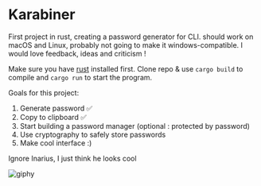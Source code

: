 # Karabiner
First project in rust, creating a password generator for CLI. should work on macOS and Linux, probably not going to make it windows-compatible. I would love feedback, ideas and criticism !

Make sure you have [rust](link=https://www.rust-lang.org/tools/install) installed first.
Clone repo & use ```cargo build``` to compile and ```cargo run``` to start the program.

Goals for this project:
  1. Generate password ✅
  2. Copy to clipboard ✅
  3. Start building a password manager (optional : protected by password)
  4. Use cryptography to safely store passwords
  5. Make cool interface :)
  
Ignore Inarius, I just think he looks cool

![giphy](https://user-images.githubusercontent.com/68069187/229680290-2fe9855b-63d3-4b97-a0c1-642b5d319867.gif)
